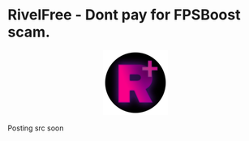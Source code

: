 # RivelFree - Dont pay for FPSBoost scam.

<p align="center">
  <img src="https://github.com/lemonekq/RivelFree/blob/main/res/rounded-128.png">
</p>

Posting src soon
